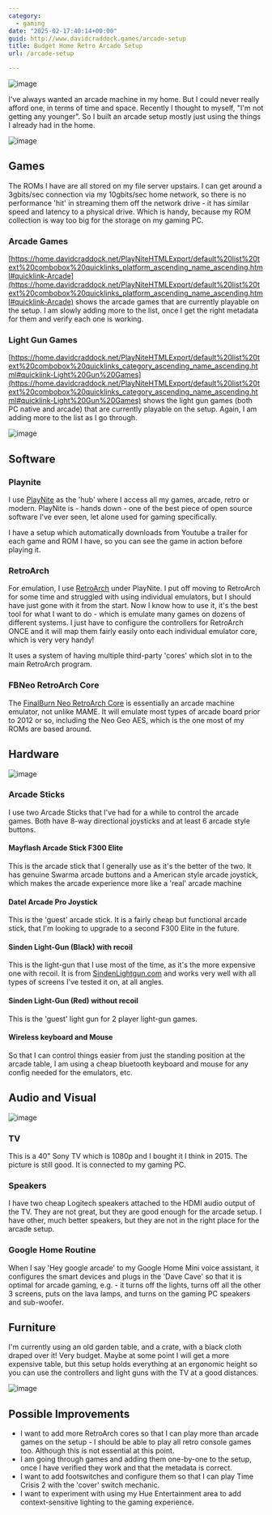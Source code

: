 ```yaml
---
category:
  - gaming
date: "2025-02-17:40:14+00:00"
guid: http://www.davidcraddock.games/arcade-setup
title: Budget Home Retro Arcade Setup
url: /arcade-setup

---
```


![image](4.JPG)

I've always wanted an arcade machine in my home. But I could never really afford one, in terms of time and space. Recently I thought to myself, "I'm not getting any younger". So I built an arcade setup mostly just using the things I already had in the home.

![image](1.JPG)

## Games

The ROMs I have are all stored on my file server upstairs. I can get around a 3gbits/sec connection via my 10gbits/sec home network, so there is no performance 'hit' in streaming them off the network drive - it has similar speed and latency to a physical drive. Which is handy, because my ROM collection is way too big for the storage on my gaming PC.

### Arcade Games

[https://home.davidcraddock.net/PlayNiteHTMLExport/default%20list%20text%20combobox%20quicklinks_platform_ascending_name_ascending.html#quicklink-Arcade](https://home.davidcraddock.net/PlayNiteHTMLExport/default%20list%20text%20combobox%20quicklinks_platform_ascending_name_ascending.html#quicklink-Arcade) shows the arcade games that are currently playable on the setup. I am slowly adding more to the list, once I get the right metadata for them and verify each one is working.

### Light Gun Games

[https://home.davidcraddock.net/PlayNiteHTMLExport/default%20list%20text%20combobox%20quicklinks_category_ascending_name_ascending.html#quicklink-Light%20Gun%20Games](https://home.davidcraddock.net/PlayNiteHTMLExport/default%20list%20text%20combobox%20quicklinks_category_ascending_name_ascending.html#quicklink-Light%20Gun%20Games) shows the light gun games (both PC native and arcade) that are currently playable on the setup. Again, I am adding more to the list as I go through.

![image](2.JPG)

## Software

### Playnite

I use [PlayNite](https://Playnite.link) as the 'hub' where I access all my games, arcade, retro or modern. PlayNite is - hands down - one of the best piece of open source software I've ever seen, let alone used for gaming specifically.

I have a setup which automatically downloads from Youtube a trailer for each game and ROM I have, so you can see the game in action before playing it.

### RetroArch

For emulation, I use [RetroArch](https://www.retroarch.com/) under PlayNite. I put off moving to RetroArch for some time and struggled with using individual emulators, but I should have just gone with it from the start. Now I know how to use it, it's the best tool for what I want to do - which is emulate many games on dozens of different systems. I just have to configure the controllers for RetroArch ONCE and it will map them fairly easily onto each individual emulator core, which is very very handy!

It uses a system of having multiple third-party 'cores' which slot in to the main RetroArch program.

### FBNeo RetroArch Core

The [FinalBurn Neo RetroArch Core](https://docs.libretro.com/library/fbneo/) is essentially an arcade machine emulator, not unlike MAME. It will emulate most types of arcade board prior to 2012 or so, including the Neo Geo AES, which is the one most of my ROMs are based around.

## Hardware

![image](3.JPG)

### Arcade Sticks

I use two Arcade Sticks that I've had for a while to control the arcade games. Both have 8-way directional joysticks and at least 6 arcade style buttons.

#### Mayflash Arcade Stick F300 Elite

This is the arcade stick that I generally use as it's the better of the two. It has genuine Swarma arcade buttons and a American style arcade joystick, which makes the arcade experience more like a 'real' arcade machine

#### Datel Arcade Pro Joystick

This is the 'guest' arcade stick. It is a fairly cheap but functional arcade stick, that I'm looking to upgrade to a second F300 Elite in the future.

#### Sinden Light-Gun (Black) with recoil

This is the light-gun that I use most of the time, as it's the more expensive one with recoil. It is from [SindenLightgun.com](https://sindenlightgun.com/) and works very well with all types of screens I've tested it on, at all angles.

#### Sinden Light-Gun (Red) without recoil

This is the 'guest' light gun for 2 player light-gun games.

#### Wireless keyboard and Mouse

So that I can control things easier from just the standing position at the arcade table, I am using a cheap bluetooth keyboard and mouse for any config needed for the emulators, etc.

## Audio and Visual

![image](4.JPG)

### TV

This is a 40" Sony TV which is 1080p and I bought it I think in 2015. The picture is still good. It is connected to my gaming PC.

### Speakers

I have two cheap Logitech speakers attached to the HDMI audio output of the TV. They are not great, but they are good enough for the arcade setup. I have other, much better speakers, but they are not in the right place for the arcade setup.

### Google Home Routine

When I say 'Hey google arcade' to my Google Home Mini voice assistant, it configures the smart devices and plugs in the 'Dave Cave' so that it is optimal for arcade gaming, e.g. - it turns off the lights, turns off all the other 3 screens, puts on the lava lamps, and turns on the gaming PC speakers and sub-woofer.

## Furniture

I'm currently using an old garden table, and a crate, with a black cloth draped over it! Very budget. Maybe at some point I will get a more expensive table, but this setup holds everything at an ergonomic height so you can use the controllers and light guns with the TV at a good distances.

![image](5.JPG)

## Possible Improvements

* I want to add more RetroArch cores so that I can play more than arcade games on the setup - I should be able to play all retro console games too. Although this is not essential at this point.
* I am going through games and adding them one-by-one to the setup, once I have verified they work and that the metadata is correct.
* I want to add footswitches and configure them so that I can play Time Crisis 2 with the 'cover' switch mechanic.
* I want to experiment with using my Hue Entertainment area to add context-sensitive lighting to the gaming experience.



